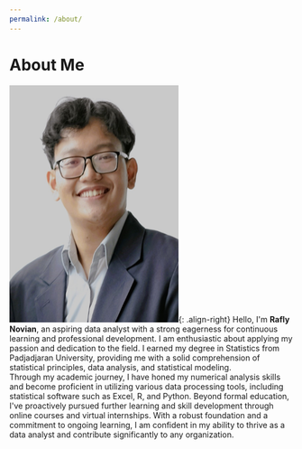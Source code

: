```yaml
---
permalink: /about/
---
```



# About Me
<img src="/assets/images/bio-photo1.jpg" width="300" height="420">{: .align-right} 
Hello, I'm **Rafly Novian**, an aspiring data analyst with a strong eagerness for continuous learning and professional development. I am enthusiastic about applying my passion and dedication to the field. I earned my degree in Statistics from Padjadjaran University, providing me with a solid comprehension of statistical principles, data analysis, and statistical modeling.  
 Through my academic journey, I have honed my numerical analysis skills and become proficient in utilizing various data processing tools, including statistical software such as Excel, R, and Python. Beyond formal education, I've proactively pursued further learning and skill development through online courses and virtual internships. With a robust foundation and a commitment to ongoing learning, I am confident in my ability to thrive as a data analyst and contribute significantly to any organization.

